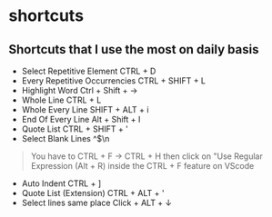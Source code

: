 # shortcuts
## Shortcuts that I use the most on daily basis

* Select Repetitive Element CTRL + D
* Every Repetitive Occurrencies CTRL + SHIFT + L
* Highlight Word Ctrl + Shift + ->
* Whole Line CTRL + L
* Whole Every Line SHIFT + ALT + i
* End Of Every Line Alt + Shift + I
* Quote List CTRL + SHIFT + '
* Select Blank Lines ^$\n
> You have to CTRL + F -> CTRL + H then click on "Use Regular Expression (Alt + R) inside the CTRL + F feature on VScode <br/>
* Auto Indent CTRL + ]
* Quote List (Extension) CTRL + ALT + '
* Select lines same place  Click + ALT + ↓
